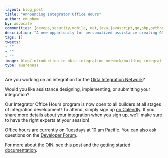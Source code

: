 ```yaml
---
layout: blog_post
title: "Announcing Integrator Office Hours"
author: edunham
by: advocate
communities: [devops,security,mobile,.net,java,javascript,go,php,python,ruby]
description: "A new opportunity for personalized assistance creating OIN Integrations"
tags: []
tweets:
- ""
- ""
- ""
image: blog/introduction-to-okta-integration-network/building-integrations.jpg
type: awareness
---
```


Are you working on an integration for the [Okta Integration Network](https://www.okta.com/integrations/)? 

Would you like assistance designing, implementing, or submitting your integration?

Our Integrator Office Hours program is now open to all builders at all stages of integration development! To attend, simply sign up [on Calendly](https://calendly.com/joyce-morrell/okta-integrations-office-hours). If you share more details about your integration when you sign up, we'll make sure to have the right experts at your session! 

Office hours are currently on Tuesdays at 10 am Pacific. You can also ask questions on the [Developer Forum](https://devforum.okta.com/c/questions/6). 

For more about the OIN, see [this post](/blog/2024/11/06/introduction-to-okta-integration-network) and the [getting started documentation](https://help.okta.com/en-us/content/topics/apps/apps-overview-get-started.htm).
